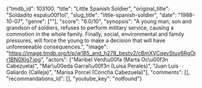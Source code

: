{"tmdb_id": 103100, "title": "Little Spanish Soldier", "original_title": "Soldadito espa\u00f1ol", "slug_title": "little-spanish-soldier", "date": "1988-10-07", "genre": [""], "score": "6.0/10", "synopsis": "A young man, son and grandson of soldiers, refuses to perform military service, causing a commotion in the whole family. Finally, social, environmental and family pressures, will force the young to make a decision that will have unforeseeable consequences.", "image": "https://image.tmdb.org/t/p/w185_and_h278_bestv2/cBmXVCqevStuv6RgOir1BN0Xlg7.jpg", "actors": ["Maribel Verd\u00fa (Marta Oc\u00f3n Cabezuela)", "Mar\u00eda Garral\u00f3n (Luisa Perales)", "Juan Luis Galiardo (Calleja)", "Marisa Porcel (Concha Cabezuela)"], "comments": [], "recommandations_id": [], "youtube_key": "notfound"}